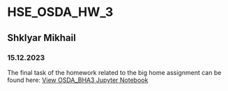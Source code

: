 # HSE_OSDA_HW_3
## Shklyar Mikhail <br />
### 15.12.2023

The final task of the homework related to the big home assignment can be found here:
[View OSDA_BHA3 Jupyter Notebook](./OSDA_BHA3.ipynb)
